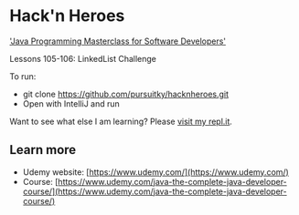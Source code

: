 # Hack'n Heroes
['Java Programming Masterclass for Software Developers'](https://www.udemy.com/java-the-complete-java-developer-course/learn/lecture/3736472#content)

Lessons 105-106: LinkedList Challenge

To run:
  * git clone https://github.com/pursuitky/hacknheroes.git
  * Open with IntelliJ and run

Want to see what else I am learning? Please [visit my repl.it](https://repl.it/@pursuitky).

## Learn more

  * Udemy website: [https://www.udemy.com/](https://www.udemy.com/)
  * Course: [https://www.udemy.com/java-the-complete-java-developer-course/](https://www.udemy.com/java-the-complete-java-developer-course/)
